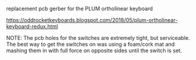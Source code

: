 replacement pcb gerber for the PLUM ortholinear keyboard

https://oddrocketkeyboards.blogspot.com/2018/05/plum-ortholinear-keyboard-redux.html

NOTE: The pcb holes for the switches are extremely tight, but serviceable. The best way to get the switches on was using a foam/cork mat and mashing them in with full force on opposite sides until the switch is set.
